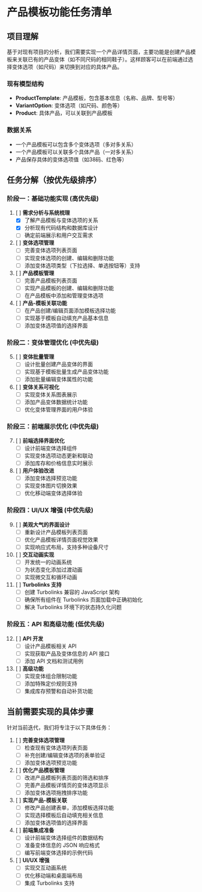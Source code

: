# 产品模板功能任务清单

## 项目理解

基于对现有项目的分析，我们需要实现一个产品详情页面，主要功能是创建产品模板来关联已有的产品变体（如不同尺码的相同鞋子）。这样顾客可以在前端通过选择变体选项（如尺码）来切换到对应的具体产品。

### 现有模型结构
- **ProductTemplate**: 产品模板，包含基本信息（名称、品牌、型号等）
- **VariantOption**: 变体选项（如尺码、颜色等）
- **Product**: 具体产品，可以关联到产品模板

### 数据关系
- 一个产品模板可以包含多个变体选项（多对多关系）
- 一个产品模板可以关联多个具体产品（一对多关系）
- 产品保存具体的变体选项值（如38码、红色等）

## 任务分解（按优先级排序）

### 阶段一：基础功能实现 (高优先级)

1. [ ] **需求分析与系统梳理**
   - [x] 了解产品模板与变体选项的关系
   - [x] 分析现有代码结构和数据库设计
   - [ ] 确定前端展示和用户交互需求

2. [ ] **变体选项管理**
   - [ ] 完善变体选项列表页面
   - [ ] 实现变体选项的创建、编辑和删除功能
   - [ ] 添加变体选项类型（下拉选择、单选按钮等）支持

3. [ ] **产品模板管理**
   - [ ] 完善产品模板列表页面
   - [ ] 实现产品模板的创建、编辑和删除功能
   - [ ] 在产品模板中添加和管理变体选项

4. [ ] **产品-模板关联功能**
   - [ ] 在产品创建/编辑页面添加模板选择功能
   - [ ] 实现基于模板自动填充产品基本信息
   - [ ] 添加变体选项值的选择界面

### 阶段二：变体管理优化 (中优先级)

5. [ ] **变体批量管理**
   - [ ] 设计批量创建产品变体的界面
   - [ ] 实现基于模板批量生成产品变体功能
   - [ ] 添加批量编辑变体属性的功能

6. [ ] **变体关系可视化**
   - [ ] 实现变体关系图表展示
   - [ ] 添加产品变体数据统计功能
   - [ ] 优化变体管理界面的用户体验

### 阶段三：前端展示优化 (中优先级)

7. [ ] **前端选择界面优化**
   - [ ] 设计前端变体选择组件
   - [ ] 实现变体选项动态更新和联动
   - [ ] 添加库存和价格信息实时展示

8. [ ] **用户体验改进**
   - [ ] 添加变体选择预览功能
   - [ ] 实现变体图片切换效果
   - [ ] 优化移动端变体选择体验

### 阶段四：UI/UX 增强 (中优先级)

9. [ ] **美观大气的界面设计**
   - [ ] 重新设计产品模板列表页面
   - [ ] 优化产品模板详情页面视觉效果
   - [ ] 实现响应式布局，支持多种设备尺寸

10. [ ] **交互动画实现**
    - [ ] 开发统一的动画系统
    - [ ] 为状态变化添加过渡动画
    - [ ] 实现微交互和循环动画

11. [ ] **Turbolinks 支持**
    - [ ] 创建 Turbolinks 兼容的 JavaScript 架构
    - [ ] 确保所有组件在 Turbolinks 页面加载中正确初始化
    - [ ] 解决 Turbolinks 环境下的状态持久化问题

### 阶段五：API 和高级功能 (低优先级)

12. [ ] **API 开发**
    - [ ] 设计产品模板相关 API
    - [ ] 实现获取产品及变体信息的 API 接口
    - [ ] 添加 API 文档和测试用例

13. [ ] **高级功能**
    - [ ] 实现变体组合限制功能
    - [ ] 添加特殊定价规则支持
    - [ ] 集成库存预警和自动补货功能

## 当前需要实现的具体步骤

针对当前迭代，我们将专注于以下具体任务：

1. [ ] **完善变体选项管理**
   - [ ] 检查现有变体选项列表页面
   - [ ] 补充创建/编辑变体选项的表单验证
   - [ ] 添加变体选项预览功能

2. [ ] **优化产品模板管理**
   - [ ] 改进产品模板列表页面的筛选和排序
   - [ ] 完善产品模板详情页的变体选项显示
   - [ ] 添加变体选项拖拽排序功能

3. [ ] **实现产品-模板关联**
   - [ ] 修改产品创建表单，添加模板选择功能
   - [ ] 实现选择模板后自动填充相关信息
   - [ ] 添加变体选项值的选择界面

4. [ ] **前端集成准备**
   - [ ] 设计前端变体选择组件的数据结构
   - [ ] 准备变体信息的 JSON 响应格式
   - [ ] 编写前端变体选择的示例代码

5. [ ] **UI/UX 增强**
   - [ ] 实现交互动画系统
   - [ ] 优化移动端和桌面端布局
   - [ ] 集成 Turbolinks 支持 